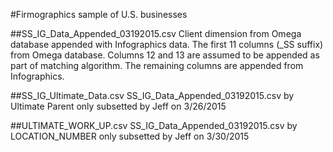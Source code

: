 #Firmographics sample of U.S. businesses

##SS_IG_Data_Appended_03192015.csv
Client dimension from Omega database appended with Infographics data.
The first 11 columns (_SS suffix) from Omega database.
Columns 12 and 13 are assumed to be appended as part of matching algorithm.
The remaining columns are appended from Infographics.


##SS_IG_Ultimate_Data.csv
SS_IG_Data_Appended_03192015.csv by Ultimate Parent only
subsetted by Jeff on 3/26/2015

##ULTIMATE_WORK_UP.csv
SS_IG_Data_Appended_03192015.csv by LOCATION_NUMBER only
subsetted by Jeff on 3/30/2015

